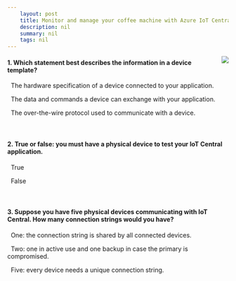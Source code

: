 ```yaml
---
    layout: post
    title: Monitor and manage your coffee machine with Azure IoT Central  
    description: nil
    summary: nil
    tags: nil
---
```



 <a target="_blank" href="https://docs.microsoft.com/en-us/learn/modules/monitor-and-manage-device-with-iot-central/6-knowledge-check/"><i class="fas fa-external-link-alt"></i> </a>
 <img align="right" src="https://docs.microsoft.com/en-us/learn/achievements/monitor-and-manage-device-with-iot-central.svg">
####  1. Which statement best describes the information in a device template?


<i class='far fa-square'></i> &nbsp;&nbsp;The hardware specification of a device connected to your application.

<i class='fas fa-check-square' style='color: Dodgerblue;'></i> &nbsp;&nbsp;The data and commands a device can exchange with your application.

<i class='far fa-square'></i> &nbsp;&nbsp;The over-the-wire protocol used to communicate with a device.
<br />
<br />
<br />

####  2. True or false: you must have a physical device to test your IoT Central application.


<i class='far fa-square'></i> &nbsp;&nbsp;True

<i class='fas fa-check-square' style='color: Dodgerblue;'></i> &nbsp;&nbsp;False
<br />
<br />
<br />

####  3. Suppose you have five physical devices communicating with IoT Central. How many connection strings would you have?


<i class='far fa-square'></i> &nbsp;&nbsp;One: the connection string is shared by all connected devices.

<i class='far fa-square'></i> &nbsp;&nbsp;Two: one in active use and one backup in case the primary is compromised.

<i class='fas fa-check-square' style='color: Dodgerblue;'></i> &nbsp;&nbsp;Five: every device needs a unique connection string.
<br />
<br />
<br />
